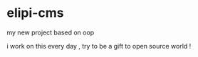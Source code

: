 elipi-cms
=========

my new project based on oop


i work on this every day , try to be a gift to open source world !



